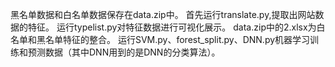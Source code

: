黑名单数据和白名单数据保存在data.zip中。
首先运行translate.py,提取出网站数据的特征。
运行typelist.py对特征数据进行可视化展示。
data.zip中的2.xlsx为白名单和黑名单特征的整合。
运行SVM.py、forest_split.py、DNN.py机器学习训练和预测数据（其中DNN用到的是DNN的分类算法）。
